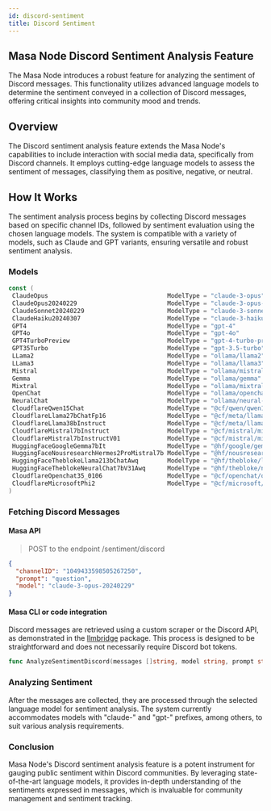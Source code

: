 ```yaml
---
id: discord-sentiment
title: Discord Sentiment
---
```


## Masa Node Discord Sentiment Analysis Feature

The Masa Node introduces a robust feature for analyzing the sentiment of Discord messages. This functionality utilizes advanced language models to determine the sentiment conveyed in a collection of Discord messages, offering critical insights into community mood and trends.

## Overview

The Discord sentiment analysis feature extends the Masa Node's capabilities to include interaction with social media data, specifically from Discord channels. It employs cutting-edge language models to assess the sentiment of messages, classifying them as positive, negative, or neutral.

## How It Works

The sentiment analysis process begins by collecting Discord messages based on specific channel IDs, followed by sentiment evaluation using the chosen language models. The system is compatible with a variety of models, such as Claude and GPT variants, ensuring versatile and robust sentiment analysis.

### Models

```go
const (
 ClaudeOpus                                 ModelType = "claude-3-opus"
 ClaudeOpus20240229                         ModelType = "claude-3-opus-20240229"
 ClaudeSonnet20240229                       ModelType = "claude-3-sonnet-20240229"
 ClaudeHaiku20240307                        ModelType = "claude-3-haiku-20240307"
 GPT4                                       ModelType = "gpt-4"
 GPT4o                                      ModelType = "gpt-4o"
 GPT4TurboPreview                           ModelType = "gpt-4-turbo-preview"
 GPT35Turbo                                 ModelType = "gpt-3.5-turbo"
 LLama2                                     ModelType = "ollama/llama2"
 LLama3                                     ModelType = "ollama/llama3"
 Mistral                                    ModelType = "ollama/mistral"
 Gemma                                      ModelType = "ollama/gemma"
 Mixtral                                    ModelType = "ollama/mixtral"
 OpenChat                                   ModelType = "ollama/openchat"
 NeuralChat                                 ModelType = "ollama/neural-chat"
 CloudflareQwen15Chat                       ModelType = "@cf/qwen/qwen1.5-0.5b-chat"
 CloudflareLlama27bChatFp16                 ModelType = "@cf/meta/llama-2-7b-chat-fp16"
 CloudflareLlama38bInstruct                 ModelType = "@cf/meta/llama-3-8b-instruct"
 CloudflareMistral7bInstruct                ModelType = "@cf/mistral/mistral-7b-instruct"
 CloudflareMistral7bInstructV01             ModelType = "@cf/mistral/mistral-7b-instruct-v0.1"
 HuggingFaceGoogleGemma7bIt                 ModelType = "@hf/google/gemma-7b-it"
 HuggingFaceNousresearchHermes2ProMistral7b ModelType = "@hf/nousresearch/hermes-2-pro-mistral-7b"
 HuggingFaceTheblokeLlama213bChatAwq        ModelType = "@hf/thebloke/llama-2-13b-chat-awq"
 HuggingFaceTheblokeNeuralChat7bV31Awq      ModelType = "@hf/thebloke/neural-chat-7b-v3-1-awq"
 CloudflareOpenchat35_0106                  ModelType = "@cf/openchat/openchat-3.5-0106"
 CloudflareMicrosoftPhi2                    ModelType = "@cf/microsoft/phi-2"
)
```

### Fetching Discord Messages

#### Masa API

> POST to the endpoint /sentiment/discord

```json
{
  "channelID": "1049433598505267250",
  "prompt": "question",
  "model": "claude-3-opus-20240229"
}
```

#### Masa CLI or code integration

Discord messages are retrieved using a custom scraper or the Discord API, as demonstrated in the [llmbridge](file:///path/to/masa/masa-oracle/pkg/llmbridge/sentiment_discord.go#L123) package. This process is designed to be straightforward and does not necessarily require Discord bot tokens.

```go
func AnalyzeSentimentDiscord(messages []string, model string, prompt string) (string, string, error) { ... }
```


### Analyzing Sentiment

After the messages are collected, they are processed through the selected language model for sentiment analysis. The system currently accommodates models with "claude-" and "gpt-" prefixes, among others, to suit various analysis requirements.

### Conclusion

Masa Node's Discord sentiment analysis feature is a potent instrument for gauging public sentiment within Discord communities. By leveraging state-of-the-art language models, it provides in-depth understanding of the sentiments expressed in messages, which is invaluable for community management and sentiment tracking.
